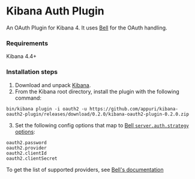 # Kibana Auth Plugin
An OAuth Plugin for Kibana 4.  It uses [Bell](https://github.com/hapijs/bell) for the OAuth handling.

### Requirements
Kibana 4.4+

### Installation steps
1. Download and unpack [Kibana](https://www.elastic.co/downloads/kibana).
2. From the Kibana root directory, install the plugin with the following command:

```
bin/kibana plugin -i oauth2 -u https://github.com/appuri/kibana-oauth2-plugin/releases/download/0.2.0/kibana-oauth2-plugin-0.2.0.zip
```

3. Set the following config options that map to [Bell `server.auth.strategy` options](https://github.com/hapijs/bell/blob/master/API.md):
```
oauth2.password
oauth2.provider
oauth2.clientId
oauth2.clientSecret
```

To get the list of supported providers, see [Bell's documentation](https://github.com/hapijs/bell)